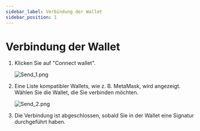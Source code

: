 ```yaml
---
sidebar_label: Verbindung der Wallet
sidebar_position: 1
---
```


# Verbindung der Wallet

1. Klicken Sie auf "Connect wallet".
    
    ![Send_1.png](/img/docs/Send_1.png)
    
2. Eine Liste kompatibler Wallets, wie z. B. MetaMask, wird angezeigt. Wählen Sie die Wallet, die Sie verbinden möchten.
    
    ![Send_2.png](/img/docs/Send_2.png)
    
3. Die Verbindung ist abgeschlossen, sobald Sie in der Wallet eine Signatur durchgeführt haben.